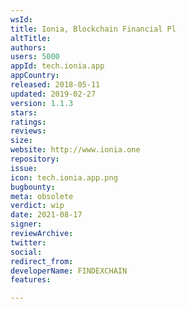 ```yaml
---
wsId: 
title: Ionia, Blockchain Financial Pl
altTitle: 
authors: 
users: 5000
appId: tech.ionia.app
appCountry: 
released: 2018-05-11
updated: 2019-02-27
version: 1.1.3
stars: 
ratings: 
reviews: 
size: 
website: http://www.ionia.one
repository: 
issue: 
icon: tech.ionia.app.png
bugbounty: 
meta: obsolete
verdict: wip
date: 2021-08-17
signer: 
reviewArchive: 
twitter: 
social: 
redirect_from: 
developerName: FINDEXCHAIN
features: 

---
```


